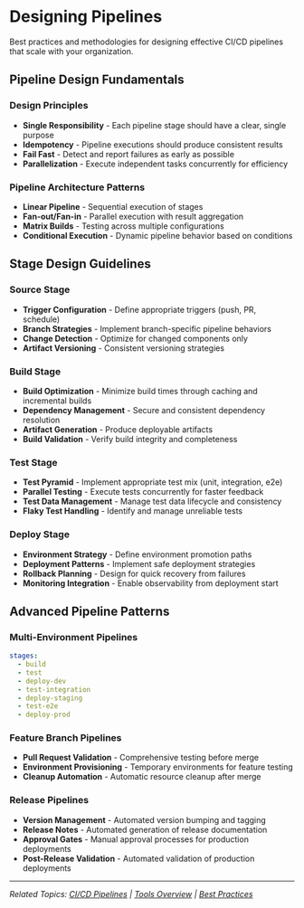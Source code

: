 # Designing Pipelines

Best practices and methodologies for designing effective CI/CD pipelines that scale with your organization.

## Pipeline Design Fundamentals

### Design Principles
- **Single Responsibility** - Each pipeline stage should have a clear, single purpose
- **Idempotency** - Pipeline executions should produce consistent results
- **Fail Fast** - Detect and report failures as early as possible
- **Parallelization** - Execute independent tasks concurrently for efficiency

### Pipeline Architecture Patterns
- **Linear Pipeline** - Sequential execution of stages
- **Fan-out/Fan-in** - Parallel execution with result aggregation
- **Matrix Builds** - Testing across multiple configurations
- **Conditional Execution** - Dynamic pipeline behavior based on conditions

## Stage Design Guidelines

### Source Stage
- **Trigger Configuration** - Define appropriate triggers (push, PR, schedule)
- **Branch Strategies** - Implement branch-specific pipeline behaviors
- **Change Detection** - Optimize for changed components only
- **Artifact Versioning** - Consistent versioning strategies

### Build Stage
- **Build Optimization** - Minimize build times through caching and incremental builds
- **Dependency Management** - Secure and consistent dependency resolution
- **Artifact Generation** - Produce deployable artifacts
- **Build Validation** - Verify build integrity and completeness

### Test Stage
- **Test Pyramid** - Implement appropriate test mix (unit, integration, e2e)
- **Parallel Testing** - Execute tests concurrently for faster feedback
- **Test Data Management** - Manage test data lifecycle and consistency
- **Flaky Test Handling** - Identify and manage unreliable tests

### Deploy Stage
- **Environment Strategy** - Define environment promotion paths
- **Deployment Patterns** - Implement safe deployment strategies
- **Rollback Planning** - Design for quick recovery from failures
- **Monitoring Integration** - Enable observability from deployment start

## Advanced Pipeline Patterns

### Multi-Environment Pipelines
```yaml
stages:
  - build
  - test
  - deploy-dev
  - test-integration
  - deploy-staging
  - test-e2e
  - deploy-prod
```

### Feature Branch Pipelines
- **Pull Request Validation** - Comprehensive testing before merge
- **Environment Provisioning** - Temporary environments for feature testing
- **Cleanup Automation** - Automatic resource cleanup after merge

### Release Pipelines
- **Version Management** - Automated version bumping and tagging
- **Release Notes** - Automated generation of release documentation
- **Approval Gates** - Manual approval processes for production deployments
- **Post-Release Validation** - Automated validation of production deployments

---

*Related Topics: [CI/CD Pipelines](./cicd-pipelines.md) | [Tools Overview](./tools-overview.md) | [Best Practices](./best-practices.md)*